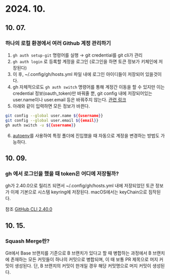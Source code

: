 # 2024. 10.

## 10. 07.

### 하나의 로컬 환경에서 여러 Github 계정 관리하기

1. `gh auth setup-git` 명령어를 실행 → git credential를 git cli가 관리
2. `gh auth login` 로 등록할 계정을 로그인 (로그인을 하면 토큰 정보가 키체인에 저장된다)
3. 이 후, ~/.config/gh/hosts.yml 파일 내에 로그인 아이디들이 저장되어 있을것이다.
4. gh 자체적으로도 `gh auth switch` 명령어를 통해 계정간 이동을 할 수 있지만 이는 credential 정보(oauth_token)만 바꿔줄 뿐, git config 내에 저장되어있는 user.name이나 user.email 등은 바꿔주지 않는다. [관련 링크](https://github.com/cli/cli/blob/trunk/docs/multiple-accounts.md#what-is-out-of-scope-for-this-release)
5. 아래와 같이 입력하면 모든 정보가 바뀐다.

```sh
git config --global user.name ${{username}}
git config --global user.email ${{email}}
gh auth switch -u ${{username}}
```

6. [autoenv](https://github.com/hyperupcall/autoenv)를 사용하여 특정 폴더에 진입했을 때 자동으로 계정을 변경하는 방법도 가능하다.

## 10. 09.

### gh 에서 로그인을 했을 때 token은 어디에 저장될까?

gh가 2.40.0으로 릴리즈 되면서 ~/.config/gh/hosts.yml 내에 저장되었던 토큰 정보가 이제 기본으로 시스템 keyring에 저장된다.
macOS에서는 keyChain으로 짐작된다.

참조 [GitHub CLI 2.40.0](https://github.com/cli/cli/discussions/8429#discussioncomment-7799379)

## 10. 15.

### Squash Merge란?

Git에서 Base 브랜치를 기준으로 B 브랜치가 있다고 할 때 병합하는 과정에서 B 브랜치에 존재하는 모든 커밋들이 하나의 커밋으로 병합되며, 이 때 보통 PR 제목으로 머지 커밋이 생성된다. 단, B 브랜치의 커밋이 한개일 경우 해당 커밋명으로 머지 커밋이 생성된다.
